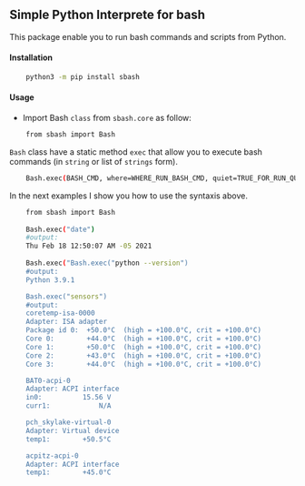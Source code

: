 ## Simple Python Interprete for bash
This package enable you to run bash commands and scripts from Python.

#### Installation
```bash
	python3 -m pip install sbash
```

#### Usage
* Import Bash `class` from `sbash.core` as follow:
```bash
	from sbash import Bash
```
`Bash` class have a static method `exec` that allow you to execute bash commands (in `string` or list of `strings` form).
```bash
	Bash.exec(BASH_CMD, where=WHERE_RUN_BASH_CMD, quiet=TRUE_FOR_RUN_QUIETLY)
```

In the next examples I show you how to use the syntaxis above.
```bash
	from sbash import Bash
	
	Bash.exec("date")				
    #output: 
    Thu Feb 18 12:50:07 AM -05 2021
	
    Bash.exec("Bash.exec("python --version")	
    #output: 
    Python 3.9.1

	Bash.exec("sensors")
	#output:
    coretemp-isa-0000
    Adapter: ISA adapter
    Package id 0:  +50.0°C  (high = +100.0°C, crit = +100.0°C)
    Core 0:        +44.0°C  (high = +100.0°C, crit = +100.0°C)
    Core 1:        +50.0°C  (high = +100.0°C, crit = +100.0°C)
    Core 2:        +43.0°C  (high = +100.0°C, crit = +100.0°C)
    Core 3:        +44.0°C  (high = +100.0°C, crit = +100.0°C)

    BAT0-acpi-0
    Adapter: ACPI interface
    in0:          15.56 V  
    curr1:            N/A  

    pch_skylake-virtual-0
    Adapter: Virtual device
    temp1:        +50.5°C  

    acpitz-acpi-0
    Adapter: ACPI interface
    temp1:        +45.0°C  


	

```
